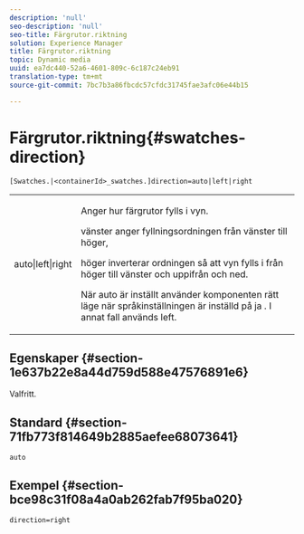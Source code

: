 ```yaml
---
description: 'null'
seo-description: 'null'
seo-title: Färgrutor.riktning
solution: Experience Manager
title: Färgrutor.riktning
topic: Dynamic media
uuid: ea7dc440-52a6-4601-809c-6c187c24eb91
translation-type: tm+mt
source-git-commit: 7bc7b3a86fbcdc57cfdc31745fae3afc06e44b15

---
```



# Färgrutor.riktning{#swatches-direction}

`[Swatches.|<containerId>_swatches.]direction=auto|left|right`

<table id="table_B4B930A32C0742F4932BF071B9EEA9F4"> 
 <tbody> 
  <tr> 
   <td> <p> <span class="codeph"> auto|left|right </span> </p> </td> 
   <td> <p> Anger hur färgrutor fylls i vyn. </p> <p> <span class="codeph"> vänster </span> anger fyllningsordningen från vänster till höger, </p> <p> <span class="codeph"> höger </span> inverterar ordningen så att vyn fylls i från höger till vänster och uppifrån och ned. </p> <p>När <span class="codeph"> auto </span> är inställt använder komponenten <span class="codeph"> rätt </span> läge när språkinställningen är inställd på <span class="codeph"> ja </span>. I annat fall används left. </p> </td> 
  </tr> 
 </tbody> 
</table>

## Egenskaper {#section-1e637b22e8a44d759d588e47576891e6}

Valfritt.

## Standard {#section-71fb773f814649b2885aefee68073641}

`auto`

## Exempel {#section-bce98c31f08a4a0ab262fab7f95ba020}

`direction=right`
